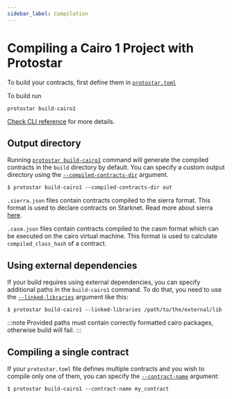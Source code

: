 ```yaml
---
sidebar_label: Compilation
---
```


# Compiling a Cairo 1 Project with Protostar

To build your contracts, first define them in [`protostar.toml`](../04-protostar-toml.md#contracts-section)

To build run

```shell title="build-cairo1"
protostar build-cairo1
```

[Check CLI reference](../../cli-reference.md#build-cairo1) for more details.

## Output directory

Running [`protostar build-cairo1`](../../cli-reference.md#build-cairo1) command will generate the compiled contracts in
the `build` directory by default.
You can specify a custom output directory using
the [`--compiled-contracts-dir`](../../cli-reference#compiled-contracts-dir-pathbuild-1) argument.

```shell title="Example"
$ protostar build-cairo1 --compiled-contracts-dir out
```

`.sierra.json` files contain contracts compiled to the sierra format. This format is used to declare contracts on
Starknet.
Read more about
sierra [here](https://docs.starknet.io/documentation/architecture_and_concepts/Contracts/cairo-1-and-sierra).

`.casm.json` files contain contracts compiled to the casm format which can be executed on the cairo virtual machine. This
format is used to calculate `compiled_class_hash` of a contract.

## Using external dependencies

If your build requires using external dependencies, you can specify additional paths in the `build-cairo1` command. To
do that, you need to use the [`--linked-libraries`](../../cli-reference.md#linked-libraries-path) argument like this:

```
$ protostar build-cairo1 --linked-libraries /path/to/the/external/lib
```

:::note
Provided paths must contain correctly formatted cairo packages, otherwise build will fail.
:::

## Compiling a single contract

If your `protostar.toml` file defines multiple contracts and you wish to compile only one of them, you can specify
the [`--contract-name`](../../cli-reference.md#--contract-name-string-1) argument:

```
$ protostar build-cairo1 --contract-name my_contract
```

